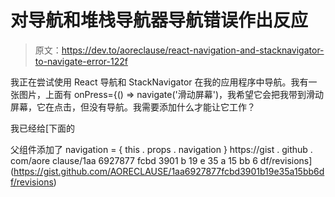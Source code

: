 # 对导航和堆栈导航器导航错误作出反应

> 原文：<https://dev.to/aoreclause/react-navigation-and-stacknavigator-to-navigate-error-122f>

我正在尝试使用 React 导航和 StackNavigator 在我的应用程序中导航。我有一张图片，上面有 onPress={() => navigate('滑动屏幕')，我希望它会把我带到滑动屏幕，它在点击，但没有导航。我需要添加什么才能让它工作？

我已经给[下面的

父组件添加了 navigation = { this . props . navigation } https://gist . github . com/aore clause/1aa 6927877 fcbd 3901 b 19 e 35 a 15 bb 6 df/revisions](https://gist.github.com/AORECLAUSE/1aa6927877fcbd3901b19e35a15bb6df/revisions)